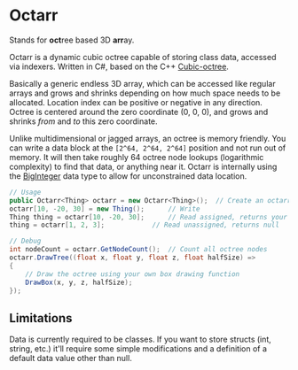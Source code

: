 # Octarr

Stands for <b>oct</b>ree based 3D <b>arr</b>ay.

Octarr is a dynamic cubic octree capable of storing class data, accessed via indexers. Written in C#, based on the C++ [Cubic-octree](https://github.com/markusgod/cubic-octree).

Basically a generic endless 3D array, which can be accessed like regular arrays and grows and shrinks depending on how much space needs to be allocated. Location index can be positive or negative in any direction. Octree is centered around the zero coordinate (0, 0, 0), and grows and shrinks _from_ and _to_ this zero coordinate.

Unlike multidimensional or jagged arrays, an octree is memory friendly. You can write a data block at the `[2^64, 2^64, 2^64]` position and not run out of memory. It will then take roughly 64 octree node lookups (logarithmic complexity) to find that data, or anything near it. Octarr is internally using the [BigInteger](https://docs.microsoft.com/dotnet/api/system.numerics.biginteger) data type to allow for unconstrained data location.

```cs
// Usage
public Octarr<Thing> octarr = new Octarr<Thing>();	// Create an octarr
octarr[10, -20, 30] = new Thing();		// Write
Thing thing = octarr[10, -20, 30];		// Read assigned, returns your object
thing = octarr[1, 2, 3];			// Read unassigned, returns null

// Debug
int nodeCount = octarr.GetNodeCount();	// Count all octree nodes
octarr.DrawTree((float x, float y, float z, float halfSize) =>
{
	// Draw the octree using your own box drawing function
	DrawBox(x, y, z, halfSize);
});
```

## Limitations

Data is currently required to be classes. If you want to store structs (int, string, etc.) it'll require some simple modifications and a definition of a default data value other than null.
